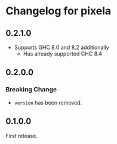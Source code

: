 # Changelog for pixela

## 0.2.1.0

- Supports GHC 8.0 and 8.2 additionally
  - Has already supported GHC 8.4

## 0.2.0.0

### Breaking Change

- `version` has been removed.

## 0.1.0.0

First release.
